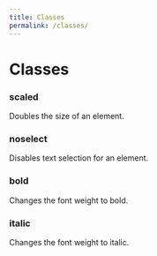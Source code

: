 ```yaml
---
title: Classes
permalink: /classes/
---
```


# Classes

### scaled
Doubles the size of an element.

### noselect
Disables text selection for an element.

### bold
Changes the font weight to bold.

### italic
Changes the font weight to italic.
